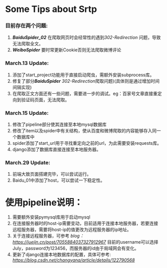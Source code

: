 # Some Tips about Srtp
### 目前存在两个问题:
1. ***BaiduSpider_02*** 在爬取网页时会经常性的遇到*302-Redirection* 问题，导致无法爬取全文。
2. ***WeiboSpider*** 要时常更新Cookie否则无法爬取微博评论
### March.13 Update:
1. 添加了start_project功能用于直接启动爬虫，需额外安装subprocess库。
2. 修复了部分***BaiduSpider*** *302-Redirection*爬取问题)(具体则是通过增加时间间隔实现)
3. 在爬取正文方面还有一些问题，需要进一步的调试。eg：百家号文章直接重定向到验证码页面，无法爬取。
### March.15 Update:
1. 修改了pipeline部分使其连接至本地mysql数据库
2. 修改了item以及spider中有关结构，使从百度和微博爬取的内容能够存入同一个数据库中
3. spider添加了start_url用于寻找重定向之前的url，为此需要安装requests库。
4. django添加了数据库直接连接至本地服务器。
### March.29 Update:
1. 前端大致页面搭建完毕，可以尝试运行。
2. Baidu_01中添加了host，可以尝试一下稳定性。
# 使用pipeline说明：
1. 需要额外安装pymysql库用于启动mysql
2. 在连接服务器时的host-ip需要变动，目前适用于连接本地服务器，若要连接远程服务器，需要将host-ip的值更改为远程服务器的ip地址。
3. 关于连接远程服务器，可参考
*blog：https://juejin.cn/post/7055884037327912967* 目前的username可以选择July，password为123456，而服务器的id由于局域网会有变化。
4. 更新了django连接本地数据库的配置，具体可参考: *https://blog.csdn.net/changyana/article/details/122790568*
